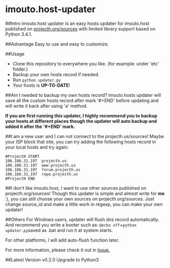 imouto.host-updater
===================

##Intro
imouto.host updater is an easy hosts updater for imouto.host published on [projecth.org/sources](https://www.projecth.us/sources) with limited library support based on Python 3.4.1.

##Advantage
Easy to use and easy to customize.

##Usage
+ Clone this repository to everywhere you like. (for example: under 'etc' folder.)
+ Backup your own hosts record if needed.
+ Run ```python updater.py```
+ Your hosts is **UP-TO-DATE**!

##Am I needed to backup my own hosts record?
imouto.hosts updater will save all the custom hosts record after mark '#+END' before updating and will write it back after using 'a' method.

**If you are first running this updater, I highly recommend you to backup your hosts at different places though the updater will auto backup and added it after the '#+END' mark.**

##I am a new user and I can not connect to the projecth.us/sources!
Maybe your ISP block that site, you can try adding the following hosts record in your local hosts and try again:
```
#ProjectH START
106.186.31.197	projecth.us
106.186.31.197	www.projecth.us
106.186.31.197	forum.projecth.us
106.186.31.197	repo.projecth.us
#ProjectH END
```

##I don't like imouto.host, I want to use other sources published on projecth.org/sources!
Though this updater is simple and almost write for **me** :), you can still choose your own sources on projecth.org/sources. Just change source_id and make a little work in regexp, you can make your own updater!

##Others
For Windows users, updater will flush dns record automatically. And recommend you write a booter such as:
```@echo off```+```python updater.py```saved as .bat and run it at system starts.

For other platforms, I will add auto-flush function later.

For more information, please check it out in [Issue.](https://github.com/Sharuru/imouto.host-updater/issues)

##Latest Version
v0.2.0 Upgrade to Python3
